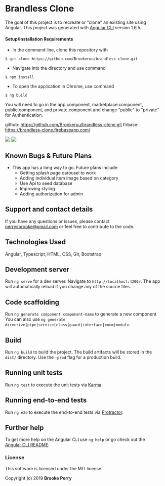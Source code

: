 # Brandless Clone

The goal of this project is to recreate or "clone" an existing site using Angular.
This project was generated with [Angular CLI](https://github.com/angular/angular-cli) version 1.6.5.


#### Setup/Installation Requirements

* In the command line, clone this repository with
```
$ git clone https://github.com/Brookeruu/brandless-clone.git
```

* Navigate into the directory and use command
```
$ npm install
```
* To open the application in Chrome, use command
```
$ ng build
```

You will need to go in the app.component, marketplace.component, public.component, and private.component and change "public" to "private" for Authentication.


github: https://github.com/Brookeruu/brandless-clone.git
firbase: https://brandless-clone.firebaseapp.com/

![](assets/brandless-gif.gif)
![](assets/brandless-gif-2.gif)

## Known Bugs & Future Plans

* This app has a long way to go. Future plans include:
  * Getting splash page carousel to work
  * Adding individual item image based on category
  * Use Api to seed database
  * Improving styling
  * Adding authorization for admin


## Support and contact details

If you have any questions or issues, please contact perrysbrooke@gmail.com or feel free to contribute to the code.

## Technologies Used

Angular, Typescript, HTML, CSS, Git, Bootstrap

## Development server

Run `ng serve` for a dev server. Navigate to `http://localhost:4200/`. The app will automatically reload if you change any of the source files.

## Code scaffolding

Run `ng generate component component-name` to generate a new component. You can also use `ng generate directive|pipe|service|class|guard|interface|enum|module`.

## Build

Run `ng build` to build the project. The build artifacts will be stored in the `dist/` directory. Use the `-prod` flag for a production build.

## Running unit tests

Run `ng test` to execute the unit tests via [Karma](https://karma-runner.github.io).

## Running end-to-end tests

Run `ng e2e` to execute the end-to-end tests via [Protractor](http://www.protractortest.org/).

## Further help

To get more help on the Angular CLI use `ng help` or go check out the [Angular CLI README](https://github.com/angular/angular-cli/blob/master/README.md).

### License

This software is licensed under the MIT license.

Copyright (c) 2019 **Brooke Perry**
